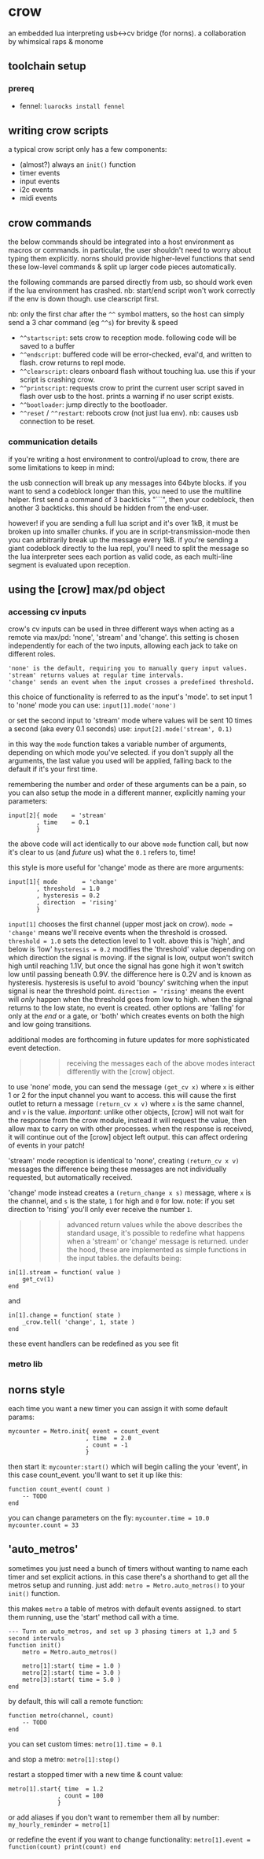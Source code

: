 # crow
an embedded lua interpreting usb<->cv bridge (for norns).
a collaboration by whimsical raps & monome


## toolchain setup

### prereq

- fennel: `luarocks install fennel`

## writing crow scripts
a typical crow script only has a few components:
- (almost?) always an `init()` function
- timer events
- input events
- i2c events
- midi events

## crow commands
the below commands should be integrated into a host environment as macros
or commands. in particular, the user shouldn't need to worry about typing
them explicitly. norns should provide higher-level functions that send these
low-level commands & split up larger code pieces automatically.

the following commands are parsed directly from usb, so should work
even if the lua environment has crashed. nb: start/end script won't
work correctly if the env is down though. use clearscript first.

nb: only the first char after the `^^` symbol matters, so the host can
simply send a 3 char command (eg `^^s`) for brevity & speed

- `^^startscript`: sets crow to reception mode. following code will be saved to a buffer
- `^^endscript`: buffered code will be error-checked, eval'd, and written to flash. crow returns to repl mode.
- `^^clearscript`: clears onboard flash without touching lua. use this if your script is crashing crow.
- `^^printscript`: requests crow to print the current user script saved in flash over usb to the host. prints a warning if no user script exists.
- `^^bootloader`: jump directly to the bootloader.
- `^^reset` / `^^restart`: reboots crow (not just lua env). nb: causes usb connection to be reset.

### communication details
if you're writing a host environment to control/upload to crow, there are some
limitations to keep in mind:

the usb connection will break up any messages into 64byte blocks. if you want
to send a codeblock longer than this, you need to use the multiline helper.
first send a command of 3 backticks "```", then your codeblock, then another
3 backticks. this should be hidden from the end-user.

however! if you are sending a full lua script and it's over 1kB, it must
be broken up into smaller chunks. if you are in script-transmission-mode then
you can arbitrarily break up the message every 1kB. if you're sending a giant
codeblock directly to the lua repl, you'll need to split the message so the
lua interpreter sees each portion as valid code, as each multi-line segment
is evaluated upon reception.



## using the [crow] max/pd object


### accessing cv inputs
crow's cv inputs can be used in three different ways when acting as a remote via
max/pd: 'none', 'stream' and 'change'. this setting is chosen independently for
each of the two inputs, allowing each jack to take on different roles.

    'none' is the default, requiring you to manually query input values.
    'stream' returns values at regular time intervals.
    'change' sends an event when the input crosses a predefined threshold.

this choice of functionality is referred to as the input's 'mode'. to set input 1 to
'none' mode you can use:
    `input[1].mode('none')`

or set the second input to 'stream' mode where values will be sent 10 times a second
(aka every 0.1 seconds) use:
    `input[2].mode('stream', 0.1)`

in this way the `mode` function takes a variable number of arguments, depending on
which mode you've selected. if you don't supply all the arguments, the last value
you used will be applied, falling back to the default if it's your first time.

remembering the number and order of these arguments can be a pain, so you can also
setup the mode in a different manner, explicitly naming your parameters:
```
input[2]{ mode    = 'stream'
        , time    = 0.1
        }
```
the above code will act identically to our above `mode` function call, but now it's
clear to us (and *future* us) what the `0.1` refers to, time!

this style is more useful for 'change' mode as there are more arguments:
```
input[1]{ mode       = 'change'
        , threshold  = 1.0
        , hysteresis = 0.2
        , direction  = 'rising'
        }
```
`input[1]` chooses the first channel (upper most jack on crow).
`mode = 'change'` means we'll receive events when the threshold is crossed.
`threshold = 1.0` sets the detection level to 1 volt. above this is 'high', and below is 'low'
`hysteresis = 0.2` modifies the 'threshold' value depending on which direction the
signal is moving. if the signal is low, output won't switch high until reaching 1.1V,
but once the signal has gone high it won't switch low until passing beneath 0.9V.
the difference here is 0.2V and is known as hysteresis. hysteresis is useful to avoid
'bouncy' switching when the input signal is near the threshold point.
`direction = 'rising'` means the event will *only* happen when the threshold goes
from low to high. when the signal returns to the low state, no event is created.
other options are 'falling' for only at the *end* or a gate, or 'both' which creates
events on both the high and low going transitions.

additional modes are forthcoming in future updates for more sophisticated event
detection.

>>> receiving the messages
each of the above modes interact differently with the [crow] object.

to use 'none' mode, you can send the message `(get_cv x)` where `x` is either 1 or 2
for the input channel you want to access. this will cause the first outlet to return
a message `(return_cv x v)` where `x` is the same channel, and `v` is the value.
*important*: unlike other objects, [crow] will not wait for the response from the
crow module, instead it will request the value, then allow max to carry on with other
processes. when the response is received, it will continue out of the [crow] object
left output. this can affect ordering of events in your patch!

'stream' mode reception is identical to 'none', creating `(return_cv x v)` messages
the difference being these messages are not individually requested, but automatically
received.

'change' mode instead creates a `(return_change x s)` message, where `x` is the
channel, and `s` is the state, `1` for high and `0` for low. note: if you set
direction to 'rising' you'll only ever receive the number `1`.

>>> advanced return values
while the above describes the standard usage, it's possible to redefine what happens
when a 'stream' or 'change' message is returned. under the hood, these are
implemented as simple functions in the input tables. the defaults being:
```
in[1].stream = function( value )
    get_cv(1)
end

```
and
```
in[1].change = function( state )
    _crow.tell( 'change', 1, state )
end
```
these event handlers can be redefined as you see fit




### metro lib

## norns style
each time you want a new timer you can assign it with some default params:
```
mycounter = Metro.init{ event = count_event
                      , time  = 2.0
                      , count = -1
                      }
```
then start it:
`mycounter:start()`
which will begin calling the your 'event', in this case count_event.
you'll want to set it up like this:
```
function count_event( count )
    -- TODO
end
```
you can change parameters on the fly:
`mycounter.time = 10.0`
`mycounter.count = 33`


## 'auto_metros'
sometimes you just need a bunch of timers without wanting to name each timer and set
explicit actions. in this case there's a shorthand to get all the metros setup and
running. just add:
    `metro = Metro.auto_metros()`
to your `init()` function.

this makes `metro` a table of metros with default events assigned. to start them
running, use the 'start' method call with a time.

```
--- Turn on auto_metros, and set up 3 phasing timers at 1,3 and 5 second intervals
function init()
    metro = Metro.auto_metros()

    metro[1]:start( time = 1.0 )
    metro[2]:start( time = 3.0 )
    metro[3]:start( time = 5.0 )
end
```

by default, this will call a remote function:
```
function metro(channel, count)
    -- TODO
end
```

you can set custom times:
`metro[1].time = 0.1`

and stop a metro:
`metro[1]:stop()`

restart a stopped timer with a new time & count value:
```
metro[1].start{ time  = 1.2
              , count = 100
              }
```

or add aliases if you don't want to remember them all by number:
`my_hourly_reminder = metro[1]`

or redefine the event if you want to change functionality:
`metro[1].event = function(count) print(count) end`





















